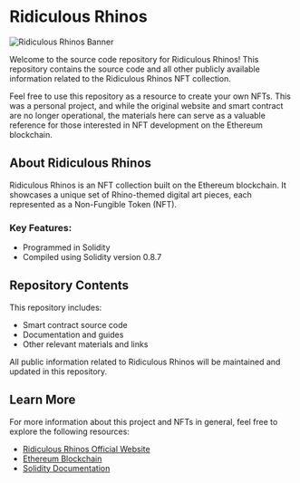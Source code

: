 # Ridiculous Rhinos

![Ridiculous Rhinos Banner](https://imgur.com/8QRC0Ox)

Welcome to the source code repository for Ridiculous Rhinos! This repository contains the source code and all other publicly available information related to the Ridiculous Rhinos NFT collection.

Feel free to use this repository as a resource to create your own NFTs. This was a personal project, and while the original website and smart contract are no longer operational, the materials here can serve as a valuable reference for those interested in NFT development on the Ethereum blockchain.

## About Ridiculous Rhinos
Ridiculous Rhinos is an NFT collection built on the Ethereum blockchain. It showcases a unique set of Rhino-themed digital art pieces, each represented as a Non-Fungible Token (NFT).

### Key Features:
- Programmed in Solidity
- Compiled using Solidity version 0.8.7

## Repository Contents
This repository includes:
- Smart contract source code
- Documentation and guides
- Other relevant materials and links

All public information related to Ridiculous Rhinos will be maintained and updated in this repository.

## Learn More
For more information about this project and NFTs in general, feel free to explore the following resources:
- [Ridiculous Rhinos Official Website](https://ridiculousrhinos.club)
- [Ethereum Blockchain](https://ethereum.org)
- [Solidity Documentation](https://docs.soliditylang.org)
